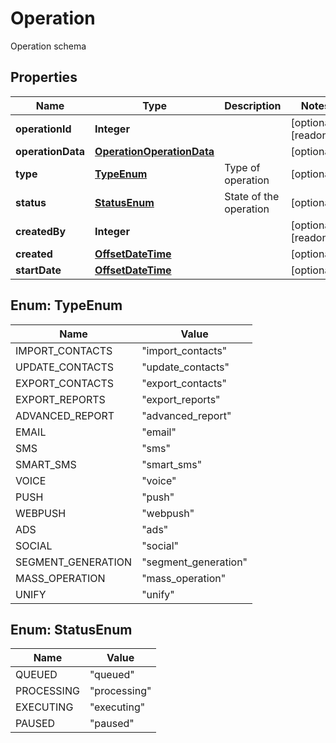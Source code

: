 

# Operation

Operation schema

## Properties

| Name | Type | Description | Notes |
|------------ | ------------- | ------------- | -------------|
|**operationId** | **Integer** |  |  [optional] [readonly] |
|**operationData** | [**OperationOperationData**](OperationOperationData.md) |  |  [optional] |
|**type** | [**TypeEnum**](#TypeEnum) | Type of operation |  [optional] |
|**status** | [**StatusEnum**](#StatusEnum) | State of the operation |  [optional] |
|**createdBy** | **Integer** |  |  [optional] [readonly] |
|**created** | [**OffsetDateTime**](OffsetDateTime.md) |  |  [optional] |
|**startDate** | [**OffsetDateTime**](OffsetDateTime.md) |  |  [optional] |



## Enum: TypeEnum

| Name | Value |
|---- | -----|
| IMPORT_CONTACTS | &quot;import_contacts&quot; |
| UPDATE_CONTACTS | &quot;update_contacts&quot; |
| EXPORT_CONTACTS | &quot;export_contacts&quot; |
| EXPORT_REPORTS | &quot;export_reports&quot; |
| ADVANCED_REPORT | &quot;advanced_report&quot; |
| EMAIL | &quot;email&quot; |
| SMS | &quot;sms&quot; |
| SMART_SMS | &quot;smart_sms&quot; |
| VOICE | &quot;voice&quot; |
| PUSH | &quot;push&quot; |
| WEBPUSH | &quot;webpush&quot; |
| ADS | &quot;ads&quot; |
| SOCIAL | &quot;social&quot; |
| SEGMENT_GENERATION | &quot;segment_generation&quot; |
| MASS_OPERATION | &quot;mass_operation&quot; |
| UNIFY | &quot;unify&quot; |



## Enum: StatusEnum

| Name | Value |
|---- | -----|
| QUEUED | &quot;queued&quot; |
| PROCESSING | &quot;processing&quot; |
| EXECUTING | &quot;executing&quot; |
| PAUSED | &quot;paused&quot; |



